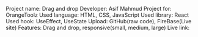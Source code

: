 Project name: Drag and drop
Developer: Asif Mahmud
Project for: OrangeToolz
Used language: HTML, CSS, JavaScript
Used library: React
Used hook: UseEffect, UseState
Upload: GitHub(raw code), FireBase(Live site)
Features: Drag and drop, responsive(small, medium, large)
Live link: 